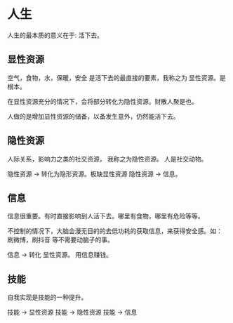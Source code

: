 # 人生
人生的最本质的意义在于: 活下去。

## 显性资源
空气，食物，水，保暖，安全 是活下去的最直接的要素，我称之为 显性资源。是根本。

在显性资源充分的情况下，会将部分转化为隐性资源。财散人聚是也。

人做的是增加显性资源的储备，以备发生意外，仍然能活下去。

## 隐性资源
人际关系，影响力之类的社交资源， 我称之为隐性资源。 人是社交动物。

隐性资源 -> 转化为隐形资源。极缺显性资源
隐性资源 -> 信息。

## 信息
信息很重要。有时直接影响到人活下去。哪里有食物，哪里有危险等等。

不控制的情况下，大脑会漫无目的的去低功耗的获取信息，来获得安全感。如： 刷微博，刷抖音 等不需要动脑子的事。

信息 -> 转化 显性资源。 用信息赚钱。


## 技能
自我实现是技能的一种提升。

技能 -> 显性资源
技能 -> 隐性资源
技能 -> 信息


